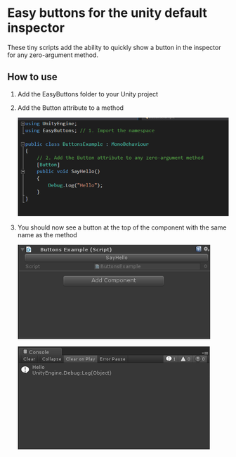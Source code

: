 # Easy buttons for the unity default inspector
These tiny scripts add the ability to quickly show a button in the inspector for any zero-argument method.

## How to use
1. Add the EasyButtons folder to your Unity project
2. Add the Button attribute to a method

   ![Code example](/Images/example.png)
3. You should now see a button at the top of the component with the same name as the method

   ![Button in the inspector](/Images/inspector.png)

   ![Result](/Images/console.png)
